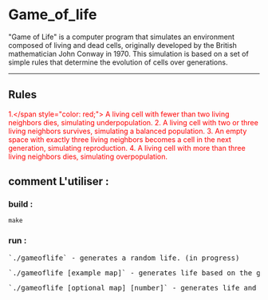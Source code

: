 # Game_of_life

"Game of Life" is a computer program that simulates an environment composed of living and dead cells, originally developed by the British mathematician John Conway in 1970. This simulation is based on a set of simple rules that determine the evolution of cells over generations.

------------------------------------------------------------------------------------

## Rules

<span style="color: red;">1.</span style="color: red;">  A living cell with fewer than two living neighbors dies, simulating underpopulation.
2.  A living cell with two or three living neighbors survives, simulating a balanced population.
3.  An empty space with exactly three living neighbors becomes a cell in the next generation, simulating reproduction.
4.  A living cell with more than three living neighbors dies, simulating overpopulation.


## comment L'utiliser :

### build :

`make`

### run :

<pre>`./gameoflife` - generates a random life. (in progress)<br></pre>
<pre>`./gameoflife [example_map]` - generates life based on the given map. (in progress)<br></pre>
<pre>`./gameoflife [optional_map] [number]` - generates life and only displays the requested life cycle. (in progress)<br></pre>
